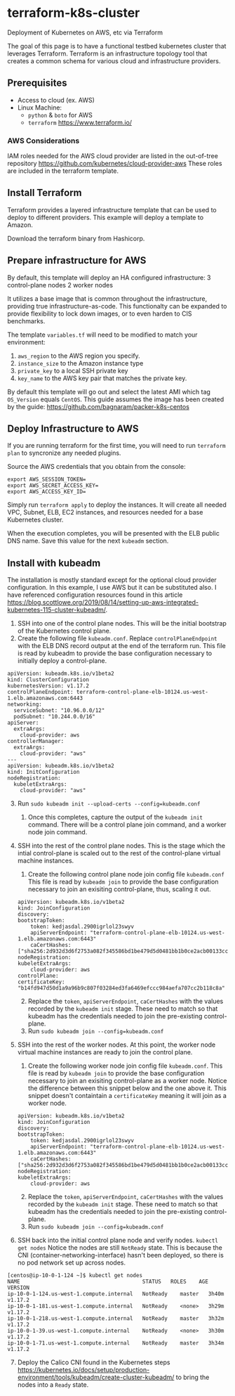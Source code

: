 # terraform-k8s-cluster

Deployment of Kubernetes on AWS, etc via Terraform

The goal of this page is to have a functional testbed kubernetes cluster that leverages Terraform. Terraform is an infrastructure topology tool that creates a common schema for various cloud and infrastructure providers.



## Prerequisites

* Access to cloud (ex. AWS)
* Linux Machine:
  * `python` & `boto` for AWS
  * `terraform` https://www.terraform.io/

### AWS Considerations

IAM roles needed for the AWS cloud provider are listed in the out-of-tree repository https://github.com/kubernetes/cloud-provider-aws These roles are included in the terraform template.

## Install Terraform
Terraform provides a layered infrastructure template that can be used to deploy to different providers. This example will deploy a template to Amazon.

Download the terraform binary from Hashicorp.


## Prepare infrastructure for AWS

By default, this template will deploy an HA configured infrastructure:
3 control-plane nodes
2 worker nodes

It utilizes a base image that is common throughout the infrastructure, providing true infrastructure-as-code. This functionalty can be expanded to provide flexibility to lock down images, or to even harden to CIS benchmarks.

The template `variables.tf` will need to be modified to match your environment:
1. `aws_region` to the AWS region you specify.
2. `instance_size` to the Amazon instance type
3. `private_key` to a local SSH private key
4. `key_name` to the AWS key pair that matches the private key.

By default this template will go out and select the latest AMI which tag `OS_Version` equals `CentOS`. This guide assumes the image has been created by the guide: https://github.com/bagnaram/packer-k8s-centos

## Deploy Infrastructure to AWS

If you are running terraform for the first time, you will need to run `terraform plan` to syncronize any needed plugins.

Source the AWS credentials that you obtain from the console:
```
export AWS_SESSION_TOKEN=
export AWS_SECRET_ACCESS_KEY=
export AWS_ACCESS_KEY_ID=
```

Simply run `terraform apply` to deploy the instances. It will create all needed VPC, Subnet, ELB, EC2 instances, and resources needed for a base Kubernetes cluster.

When the execution completes, you will be presented with the ELB public DNS name. Save this value for the next `kubeadm` section.

## Install with kubeadm

The installation is mostly standard except for the optional cloud provider configuration. In this example, I use AWS but it can be substituted also. I have referenced configuration resources found in this article https://blog.scottlowe.org/2019/08/14/setting-up-aws-integrated-kubernetes-115-cluster-kubeadm/.

1. SSH into one of the control plane nodes. This will be the initial bootstrap of the Kubernetes control plane.
2. Create the following file `kubeadm.conf`. Replace `controlPlaneEndpoint` with the ELB DNS record output at the end of the terraform run.  This file is read by kubeadm to provide the base configuration necessary to initially deploy a control-plane.
```
apiVersion: kubeadm.k8s.io/v1beta2
kind: ClusterConfiguration
kubernetesVersion: v1.17.2
controlPlaneEndpoint: terraform-control-plane-elb-10124.us-west-1.elb.amazonaws.com:6443
networking:
  serviceSubnet: "10.96.0.0/12"
  podSubnet: "10.244.0.0/16"
apiServer:
  extraArgs:
    cloud-provider: aws
controllerManager:
  extraArgs:
    cloud-provider: "aws"
---
apiVersion: kubeadm.k8s.io/v1beta2
kind: InitConfiguration
nodeRegistration:
  kubeletExtraArgs:
    cloud-provider: "aws"
```
3. Run `sudo kubeadm init --upload-certs --config=kubeadm.conf`
    1. Once this completes, capture the output of the `kubeadm init` command. There will be a control plane join command, and a worker node join command.
4. SSH into the rest of the control plane nodes. This is the stage which the intial control-plane is scaled out to the rest of the control-plane virtual machine instances.
    1. Create the following control plane node join config file `kubeadm.conf` This file is read by `kubeadm join` to provide the base configuration necessary to join an exisiting control-plane, thus, scaling it out.

    ```
    apiVersion: kubeadm.k8s.io/v1beta2
    kind: JoinConfiguration
    discovery:
    bootstrapToken:
        token: kedjasdal.2900igrlol23swyv
        apiServerEndpoint: "terraform-control-plane-elb-10124.us-west-1.elb.amazonaws.com:6443"
        caCertHashes: ["sha256:2d932d3d6f2753a082f345586bd1be479d5d0481bb1b0ce2acb00133cc6943a3"]
    nodeRegistration:
    kubeletExtraArgs:
        cloud-provider: aws
    controlPlane:
    certificateKey: "b14fd947d50d1a9a96b9c807f03284ed3fa6469efccc984aefa707cc2b118c8a"
    ```

    2. Replace the `token`, `apiServerEndpoint`, `caCertHashes` with the values recorded by the `kubeadm init` stage. These need to match so that kubeadm has the credentials needed to join the pre-existing control-plane.
    3. Run `sudo kubeadm join --config=kubeadm.conf`
5. SSH into the rest of the worker nodes. At this point, the worker node virtual machine instances are ready to join the control plane.
    1. Create the following worker node join config file `kubeadm.conf`. This file is read by `kubeadm join` to provide the base configuration necessary to join an exisiting control-plane as a worker node. Notice the difference between this snippet below and the one above it. This snippet doesn't containtain a `certificateKey` meaning it will join as a worker node.

    ```
    apiVersion: kubeadm.k8s.io/v1beta2
    kind: JoinConfiguration
    discovery:
    bootstrapToken:
        token: kedjasdal.2900igrlol23swyv
        apiServerEndpoint: "terraform-control-plane-elb-10124.us-west-1.elb.amazonaws.com:6443"
        caCertHashes: ["sha256:2d932d3d6f2753a082f345586bd1be479d5d0481bb1b0ce2acb00133cc6943a3"]
    nodeRegistration:
    kubeletExtraArgs:
        cloud-provider: aws
    ```

    2. Replace the `token`, `apiServerEndpoint`, `caCertHashes` with the values recorded by the `kubeadm init` stage. These need to match so that kubeadm has the credentials needed to join the pre-existing control-plane.
    3. Run `sudo kubeadm join --config=kubeadm.conf`
6. SSH back into the initial control plane node and verify nodes. `kubectl get nodes` Notice the nodes are still `NotReady` state. This is because the CNI (container-networking-interface) hasn't been deployed, so there is no pod network set up across nodes.
```
[centos@ip-10-0-1-124 ~]$ kubectl get nodes
NAME                                       STATUS   ROLES    AGE     VERSION
ip-10-0-1-124.us-west-1.compute.internal   NotReady    master   3h40m   v1.17.2
ip-10-0-1-181.us-west-1.compute.internal   NotReady    <none>   3h29m   v1.17.2
ip-10-0-1-218.us-west-1.compute.internal   NotReady    master   3h32m   v1.17.2
ip-10-0-1-39.us-west-1.compute.internal    NotReady    <none>   3h30m   v1.17.2
ip-10-0-1-71.us-west-1.compute.internal    NotReady    master   3h34m   v1.17.2
```
7. Deploy the Calico CNI found in the Kubernetes steps https://kubernetes.io/docs/setup/production-environment/tools/kubeadm/create-cluster-kubeadm/ to bring the nodes into a `Ready` state.
